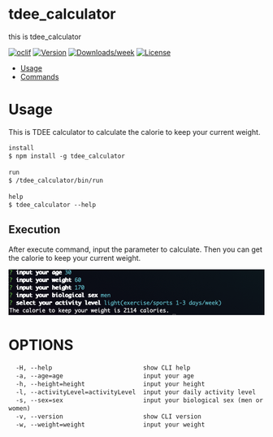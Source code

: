 tdee_calculator
===============

this is tdee_calculator

[![oclif](https://img.shields.io/badge/cli-oclif-brightgreen.svg)](https://oclif.io)
[![Version](https://img.shields.io/npm/v/tdee_calculator.svg)](https://npmjs.org/package/tdee_calculator)
[![Downloads/week](https://img.shields.io/npm/dw/tdee_calculator.svg)](https://npmjs.org/package/tdee_calculator)
[![License](https://img.shields.io/npm/l/tdee_calculator.svg)](https://github.com/saba-can00/tdee_calculator/blob/master/package.json)

<!-- toc -->
* [Usage](#usage)
* [Commands](#commands)
<!-- tocstop -->
# Usage
<!-- usage -->
This is TDEE calculator to calculate the calorie to keep your current weight.

```sh-session
install
$ npm install -g tdee_calculator

run
$ /tdee_calculator/bin/run 

help
$ tdee_calculator --help
```

## Execution 

After execute command, input the parameter to calculate.
Then you can get the calorie to keep your current weight.

![Usage](./tdee_calculator_usage.png "Usage")



# OPTIONS
```sh-session
  -H, --help                         show CLI help
  -a, --age=age                      input your age
  -h, --height=height                input your height
  -l, --activityLevel=activityLevel  input your daily activity level 
  -s, --sex=sex                      input your biological sex (men or women)
  -v, --version                      show CLI version
  -w, --weight=weight                input your weight
```
<!-- usagestop -->